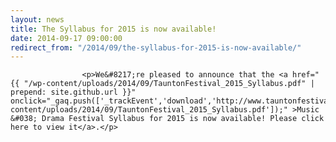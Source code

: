 ```yaml
---
layout: news
title: The Syllabus for 2015 is now available!
date: 2014-09-17 09:00:00
redirect_from: "/2014/09/the-syllabus-for-2015-is-now-available/"
---
```

<section>

                    
                    <p>We&#8217;re pleased to announce that the <a href="{{ "/wp-content/uploads/2014/09/TauntonFestival_2015_Syllabus.pdf" | prepend: site.github.url }}" onclick="_gaq.push(['_trackEvent','download','http://www.tauntonfestival.org.uk/wp-content/uploads/2014/09/TauntonFestival_2015_Syllabus.pdf']);" >Music &#038; Drama Festival Syllabus for 2015 is now available! Please click here to view it</a>.</p>

                
</section>
